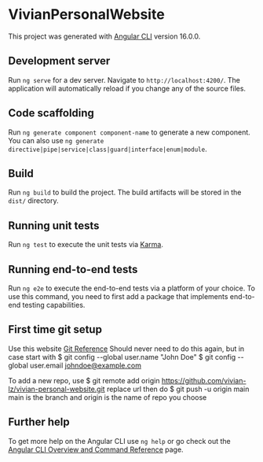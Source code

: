 # VivianPersonalWebsite

This project was generated with [Angular CLI](https://github.com/angular/angular-cli) version 16.0.0.

## Development server

Run `ng serve` for a dev server. Navigate to `http://localhost:4200/`. The application will automatically reload if you change any of the source files.

## Code scaffolding

Run `ng generate component component-name` to generate a new component. You can also use `ng generate directive|pipe|service|class|guard|interface|enum|module`.

## Build

Run `ng build` to build the project. The build artifacts will be stored in the `dist/` directory.

## Running unit tests

Run `ng test` to execute the unit tests via [Karma](https://karma-runner.github.io).

## Running end-to-end tests

Run `ng e2e` to execute the end-to-end tests via a platform of your choice. To use this command, you need to first add a package that implements end-to-end testing capabilities.

## First time git setup
Use this website [Git Reference](https://git-scm.com/book/en/v2/Getting-Started-First-Time-Git-Setup)
Should never need to do this again, but in case start with
$ git config --global user.name "John Doe"
$ git config --global user.email johndoe@example.com

To add a new repo, use 
$ git remote add origin https://github.com/vivian-lz/vivian-personal-website.git
replace url
then do
$ git push -u origin main
main is the branch and origin is the name of repo you choose

## Further help

To get more help on the Angular CLI use `ng help` or go check out the [Angular CLI Overview and Command Reference](https://angular.io/cli) page.

